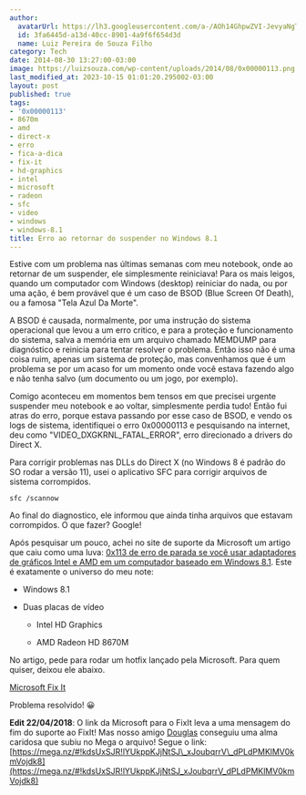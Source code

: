 ```yaml
---
author:
  avatarUrl: https://lh3.googleusercontent.com/a-/AOh14GhpwZVI-JevyaNgTdlrOT6YN20cI6V9Kxtq38Ij8AQ=s100
  id: 3fa6445d-a13d-40cc-8901-4a9f6f654d3d
  name: Luiz Pereira de Souza Filho
category: Tech
date: 2014-08-30 13:27:00-03:00
image: https://luizsouza.com/wp-content/uploads/2014/08/0x00000113.png
last_modified_at: 2023-10-15 01:01:20.295002-03:00
layout: post
published: true
tags:
- '0x00000113'
- 8670m
- amd
- direct-x
- erro
- fica-a-dica
- fix-it
- hd-graphics
- intel
- microsoft
- radeon
- sfc
- video
- windows
- windows-8.1
title: Erro ao retornar do suspender no Windows 8.1
---
```


Estive com um problema nas últimas semanas com meu notebook, onde ao retornar de um suspender, ele simplesmente reiniciava! Para os mais leigos, quando um computador com Windows (desktop) reiniciar do nada, ou por uma ação, é bem provável que é um caso de BSOD (Blue Screen Of Death), ou a famosa "Tela Azul Da Morte".

A BSOD é causada, normalmente, por uma instrução do sistema operacional que levou a um erro critico, e para a proteção e funcionamento do sistema, salva a memória em um arquivo chamado MEMDUMP para diagnóstico e reinicia para tentar resolver o problema. Então isso não é uma coisa ruim, apenas um sistema de proteção, mas convenhamos que é um problema se por um acaso for um momento onde você estava fazendo algo e não tenha salvo (um documento ou um jogo, por exemplo).

Comigo aconteceu em momentos bem tensos em que precisei urgente suspender meu notebook e ao voltar, simplesmente perdia tudo! Então fui atras do erro, porque estava passando por esse caso de BSOD, e vendo os logs de sistema, identifiquei o erro 0x00000113 e pesquisando na internet, deu como "VIDEO\_DXGKRNL\_FATAL_ERROR", erro direcionado a drivers do Direct X.

Para corrigir problemas nas DLLs do Direct X (no Windows 8 é padrão do SO rodar a versão 11), usei o aplicativo SFC para corrigir arquivos de sistema corrompidos.

`sfc /scannow`

Ao final do diagnostico, ele informou que ainda tinha arquivos que estavam corrompidos. O que fazer? Google!

Após pesquisar um pouco, achei no site de suporte da Microsoft um artigo que caiu como uma luva: <a title="0x113 de erro de parada se você usar adaptadores de gráficos Intel e AMD em um computador baseado em Windows 8.1" href="http://support.microsoft.com/kb/2990029" target="_blank">0x113 de erro de parada se você usar adaptadores de gráficos Intel e AMD em um computador baseado em Windows 8.1</a>. Este é exatamente o universo do meu note:

* Windows 8.1

* Duas placas de vídeo

  * Intel HD Graphics

  * AMD Radeon HD 8670M

No artigo, pede para rodar um hotfix lançado pela Microsoft. Para quem quiser, deixou ele abaixo.

[Microsoft Fix It](http://go.microsoft.com/?linkid=9852297)

Problema resolvido! 😀

**Edit 22/04/2018**: O link da Microsoft para o FixIt leva a uma mensagem do fim do suporte ao FixIt! Mas nosso amigo [Douglas](https://luizsouza.com/2014/08/30/erro-ao-retornar-do-suspender-no-windows-8-1/#comment-4122478287) conseguiu uma alma caridosa que subiu no Mega o arquivo! Segue o link: [https://mega.nz/#!kdsUxSJR!lYUkppKJjNtSJ\_xJoubqrrV\_dPLdPMKlMV0kmVojdk8](https://mega.nz/#!kdsUxSJR!lYUkppKJjNtSJ_xJoubqrrV_dPLdPMKlMV0kmVojdk8)
